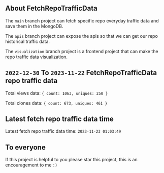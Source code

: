 ## About FetchRepoTrafficData

The `main` branch project can fetch specific repo everyday traffic data and save them in the MongoDB.

The `apis` branch project can expose the apis so that we can get our repo historical traffic data.

The `visualization` branch project is a frontend project that can make the repo traffic data visualization.

## `2022-12-30` To `2023-11-22` FetchRepoTrafficData repo traffic data

Total views data: `{ count: 1063, uniques: 250 }`

Total clones data: `{ count: 673, uniques: 461 }`

## Latest fetch repo traffic data time

Latest fetch repo traffic data time: `2023-11-23 01:03:49`

## To everyone

If this project is helpful to you please star this project, this is an encouragement to me `:)`



